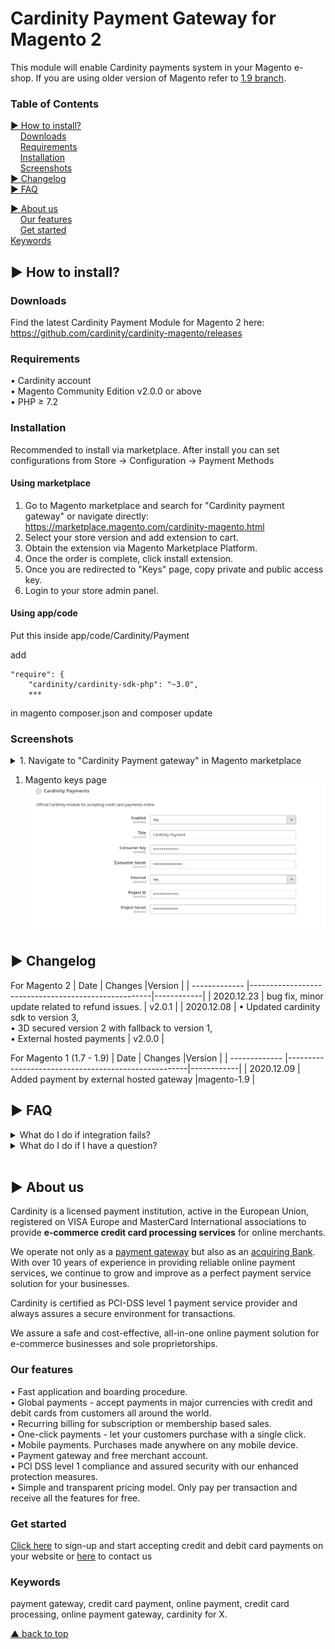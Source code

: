 # Cardinity Payment Gateway for Magento 2
This module will enable Cardinity payments system in your Magento e-shop. If you are using older version of Magento refer to <a href="https://github.com/cardinity/cardinity-magento/tree/1.9.x">1.9 branch</a>.

### Table of Contents  
 [► How to install?](#-how-to-install)   
      [Downloads](#Downloads)   
      [Requirements](#requirements)   
      [Installation](#installation)   
      [Screenshots](#Screenshots)  
 [► Changelog](#-changelog)  
 [► FAQ](#-faq)
  
 [► About us](#-aboutus)   
     [Our features](#our-features)         
     [Get started](#get-started)   
 [Keywords](#keywords)   
<a name="headers"/>    
## ► How to install?

### Downloads
Find the latest Cardinity Payment Module for Magento 2 here: https://github.com/cardinity/cardinity-magento/releases
### Requirements
• Cardinity account  
• Magento Community Edition v2.0.0 or above  
• PHP ≥ 7.2  
### Installation
Recommended to install via marketplace. After install you can set configurations from Store -> Configuration -> Payment Methods
#### Using marketplace
1. Go to Magento marketplace and search for "Cardinity payment gateway" or navigate directly: https://marketplace.magento.com/cardinity-magento.html
2. Select your store version and add extension to cart. 
3. Obtain the extension via Magento Marketplace Platform. 
4. Once the order is complete, click install extension.
5. Once you are redirected to "Keys" page, copy private and public access key.
6. Login to your store admin panel.

#### Using app/code
Put this inside app/code/Cardinity/Payment

add
```
"require": {
    "cardinity/cardinity-sdk-php": "~3.0",
    *** 
```
    
in magento composer.json and composer update

### Screenshots
<details>
 <summary>1. Navigate to "Cardinity Payment gateway" in Magento marketplace</summary>
<img src="https://drive.google.com/file/d/1Fcw9C4Av-WVn2Jer7LZ1jtYKq_pOsmUf/view?usp=sharing" width="500">
</details>

1. Magento keys page<br>
![Magento Keys page](https://raw.githubusercontent.com/cardinity/cardinity-magento/master/screen.png)
## ► Changelog 
For Magento 2
| Date          | Changes                                             |Version     |
| ------------- |-----------------------------------------------------|------------|
| 2020.12.23    | bug fix, minor update related to refund issues.     | v2.0.1     |
| 2020.12.08    | • Updated cardinity sdk to version 3,<br>• 3D secured version 2 with fallback to version 1,<br>• External hosted payments                  | v2.0.0      |

For Magento 1 (1.7 - 1.9)
| Date          | Changes                                             |Version     |
| ------------- |-----------------------------------------------------|------------|
| 2020.12.09    | Added payment by external hosted gateway            |magento-1.9 |
## ► FAQ
<details shown>
<summary>What do I do if integration fails?</summary>
     - Maybe, try again?
</details>
<details shown>
<summary>What do I do if I have a question?</summary>
     - Ask
</details>

<br>

## ► About us
Cardinity is a licensed payment institution, active in the European Union, registered on VISA Europe and MasterCard International associations to provide <b>e-commerce credit card processing services</b> for online merchants. 

We operate not only as a <u>payment gateway</u> but also as an <u>acquiring Bank</u>. With over 10 years of experience in providing reliable online payment services, we continue to grow and improve as a perfect payment service solution for your businesses.

Cardinity is certified as PCI-DSS level 1 payment service provider and always assures a secure environment for transactions.

We assure a safe and cost-effective, all-in-one online payment solution for e-commerce businesses and sole proprietorships.
### Our features
• Fast application and boarding procedure.   
• Global payments - accept payments in major currencies with credit and debit cards from customers all around the world.   
• Recurring billing for subscription or membership based sales.  
• One-click payments - let your customers purchase with a single click.   
• Mobile payments. Purchases made anywhere on any mobile device.   
• Payment gateway and free merchant account.   
• PCI DSS level 1 compliance and assured security with our enhanced protection measures.   
• Simple and transparent pricing model. Only pay per transaction and receive all the features for free.
### Get started
<a href="https://cardinity.com/sign-up">Click here</a> to sign-up and start accepting credit and debit card payments on your website or <a href="https://cardinity.com/company/contact-us">here</a> to contact us 
### Keywords
payment gateway, credit card payment, online payment, credit card processing, online payment gateway, cardinity for X.     

  
 [▲ back to top](#Cardinity-Payment-Gateway-for-PrestaShop)
<!--
**fjundzer/fjundzer** is a ✨ _special_ ✨ repository because its `README.md` (this file) appears on your GitHub profile.

